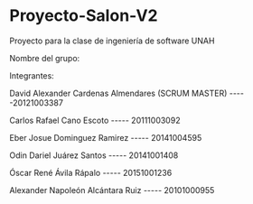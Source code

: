 # Proyecto-Salon-V2

Proyecto para la clase de ingeniería de software UNAH

Nombre del grupo:

Integrantes:

David Alexander Cardenas Almendares (SCRUM MASTER) -----20121003387

Carlos Rafael Cano Escoto ----- 20111003092

Eber Josue Dominguez Ramirez ----- 20141004595

Odin Dariel Juárez Santos ----- 20141001408

Óscar René Ávila Rápalo ----- 20151001236

Alexander Napoleón Alcántara Ruiz ----- 20101000955
